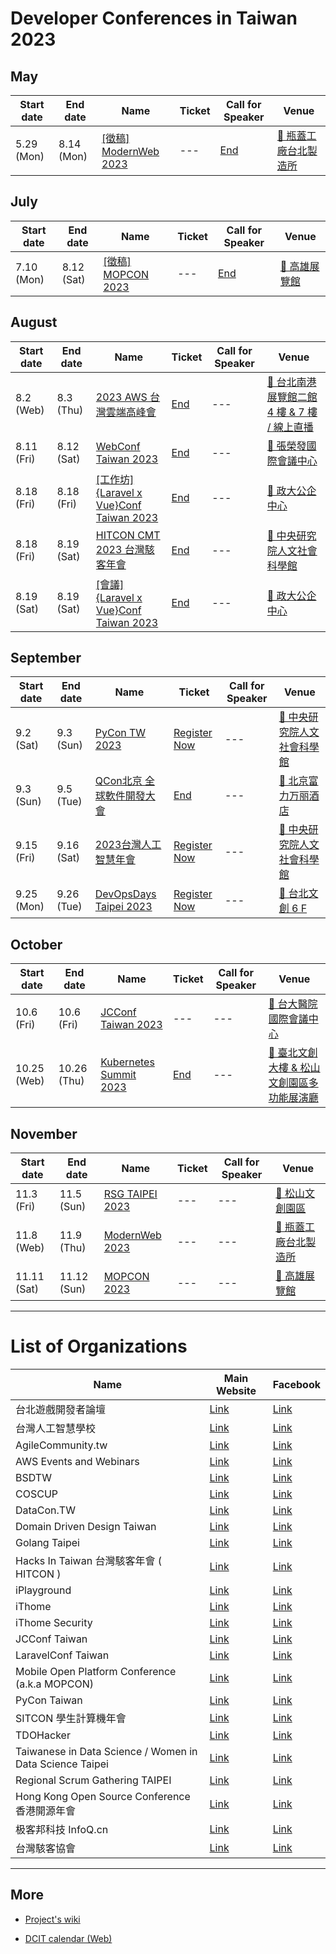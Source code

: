 # Developer Conferences in Taiwan 2023

## May

| Start date | End date | Name | Ticket | Call for Speaker | Venue |
| ---------- | -------- | ---- | ------ | ---------------- | ----- |
| 5.29 (Mon) | 8.14 (Mon) | [[徵稿] ModernWeb 2023](https://modernweb.tw/) | --- | [End](https://forms.gle/h6MdWCKNneqCx44K7) | [🛵 瓶蓋工廠台北製造所](https://maps.google.com/?q=%E7%93%B6%E8%93%8B%E5%B7%A5%E5%BB%A0%E5%8F%B0%E5%8C%97%E8%A3%BD%E9%80%A0%E6%89%80) |

## July

| Start date | End date | Name | Ticket | Call for Speaker | Venue |
| ---------- | -------- | ---- | ------ | ---------------- | ----- |
| 7.10 (Mon) | 8.12 (Sat) | [[徵稿] MOPCON 2023](https://mopcon.org/) | --- | [End](https://mopcon.kktix.cc/events/mopcon2023-cfp) | [🛵 高雄展覽館](https://maps.google.com/?q=%E9%AB%98%E9%9B%84%E5%B1%95%E8%A6%BD%E9%A4%A8) |

## August

| Start date | End date | Name | Ticket | Call for Speaker | Venue |
| ---------- | -------- | ---- | ------ | ---------------- | ----- |
| 8.2 (Web) | 8.3 (Thu) | [2023 AWS 台灣雲端高峰會](https://aws.amazon.com/tw/events/taiwan/aws-summit-2023/) | [End](https://pages.awscloud.com/tw-summit-2023_Registration.html) | --- | [🛵 台北南港展覽館二館 4 樓 & 7 樓 / 線上直播](https://maps.google.com/?q=%E5%8F%B0%E5%8C%97%E5%8D%97%E6%B8%AF%E5%B1%95%E8%A6%BD%E9%A4%A8%E4%BA%8C%E9%A4%A8%204%20%E6%A8%93%20&%207%20%E6%A8%93%20/%20%E7%B7%9A%E4%B8%8A%E7%9B%B4%E6%92%AD) |
| 8.11 (Fri) | 8.12 (Sat) | [WebConf Taiwan 2023](https://webconf.tw/) | [End](https://www.accupass.com/event/2306070448221749426689) | --- | [🛵 張榮發國際會議中心](https://maps.google.com/?q=%E5%BC%B5%E6%A6%AE%E7%99%BC%E5%9C%8B%E9%9A%9B%E6%9C%83%E8%AD%B0%E4%B8%AD%E5%BF%83) |
| 8.18 (Fri) | 8.18 (Fri) | [[工作坊] {Laravel x Vue}Conf Taiwan 2023](https://laravelconf.tw/) | [End](https://events.laravel-dojo.com/events/44) | --- | [🛵 政大公企中心](https://maps.google.com/?q=%E6%94%BF%E5%A4%A7%E5%85%AC%E4%BC%81%E4%B8%AD%E5%BF%83) |
| 8.18 (Fri) | 8.19 (Sat) | [HITCON CMT 2023 台灣駭客年會](https://hitcon.org/2023/CMT/) | [End](https://hitcon.kktix.cc/events/hitcon-cmt-2023) | --- | [🛵 中央研究院人文社會科學館](https://maps.google.com/?q=%E4%B8%AD%E5%A4%AE%E7%A0%94%E7%A9%B6%E9%99%A2%E4%BA%BA%E6%96%87%E7%A4%BE%E6%9C%83%E7%A7%91%E5%AD%B8%E9%A4%A8) |
| 8.19 (Sat) | 8.19 (Sat) | [[會議] {Laravel x Vue}Conf Taiwan 2023](https://laravelconf.tw/) | [End](https://events.laravel-dojo.com/events/44) | --- | [🛵 政大公企中心](https://maps.google.com/?q=%E6%94%BF%E5%A4%A7%E5%85%AC%E4%BC%81%E4%B8%AD%E5%BF%83) |

## September

| Start date | End date | Name | Ticket | Call for Speaker | Venue |
| ---------- | -------- | ---- | ------ | ---------------- | ----- |
| 9.2 (Sat) | 9.3 (Sun) | [PyCon TW 2023](https://tw.pycon.org/2023) | [Register Now](https://tw.pycon.org/2023/zh-hant/registration/tickets) | --- | [🛵 中央研究院人文社會科學館](https://maps.google.com/?q=%E4%B8%AD%E5%A4%AE%E7%A0%94%E7%A9%B6%E9%99%A2%E4%BA%BA%E6%96%87%E7%A4%BE%E6%9C%83%E7%A7%91%E5%AD%B8%E9%A4%A8) |
| 9.3 (Sun) | 9.5 (Tue) | [QCon北京 全球軟件開發大會](https://qcon.infoq.cn/202309/beijing) | [End](https://qcon.infoq.cn/202309/beijing/apply) | --- | [🛫 北京富力万丽酒店](https://maps.google.com/?q=%E5%8C%97%E4%BA%AC%E5%AF%8C%E5%8A%9B%E4%B8%87%E4%B8%BD%E9%85%92%E5%BA%97) |
| 9.15 (Fri) | 9.16 (Sat) | [2023台灣人工智慧年會](https://conf2023.aiacademy.tw/) | [Register Now](https://aia.oen.tw/events/2Ss1L4cOR7LdAZKvrrRWycdvLKS) | --- | [🛵 中央研究院人文社會科學館](https://maps.google.com/?q=%E4%B8%AD%E5%A4%AE%E7%A0%94%E7%A9%B6%E9%99%A2%E4%BA%BA%E6%96%87%E7%A4%BE%E6%9C%83%E7%A7%91%E5%AD%B8%E9%A4%A8) |
| 9.25 (Mon) | 9.26 (Tue) | [DevOpsDays Taipei 2023](https://devopsdays.tw) | [Register Now](https://devopsdays.tw/2023/#ticket) | --- | [🛵 台北文創 6 F](https://maps.google.com/?q=%E5%8F%B0%E5%8C%97%E6%96%87%E5%89%B5%206%20F) |

## October

| Start date | End date | Name | Ticket | Call for Speaker | Venue |
| ---------- | -------- | ---- | ------ | ---------------- | ----- |
| 10.6 (Fri) | 10.6 (Fri) | [JCConf Taiwan 2023](https://jcconf.tw/) | --- | --- | [🛵 台大醫院國際會議中心](https://maps.google.com/?q=%E5%8F%B0%E5%A4%A7%E9%86%AB%E9%99%A2%E5%9C%8B%E9%9A%9B%E6%9C%83%E8%AD%B0%E4%B8%AD%E5%BF%83) |
| 10.25 (Web) | 10.26 (Thu) | [Kubernetes Summit 2023](https://k8s.ithome.com.tw/) | [End](https://k8s.ithome.com.tw/2023/ticket) | --- | [🛵 臺北文創大樓 & 松山文創園區多功能展演廳](https://maps.google.com/?q=%E8%87%BA%E5%8C%97%E6%96%87%E5%89%B5%E5%A4%A7%E6%A8%93%20&%20%E6%9D%BE%E5%B1%B1%E6%96%87%E5%89%B5%E5%9C%92%E5%8D%80%E5%A4%9A%E5%8A%9F%E8%83%BD%E5%B1%95%E6%BC%94%E5%BB%B3) |

## November

| Start date | End date | Name | Ticket | Call for Speaker | Venue |
| ---------- | -------- | ---- | ------ | ---------------- | ----- |
| 11.3 (Fri) | 11.5 (Sun) | [RSG TAIPEI 2023](https://rsg.taipei/) | --- | --- | [🛵 松山文創園區](https://maps.google.com/?q=%E6%9D%BE%E5%B1%B1%E6%96%87%E5%89%B5%E5%9C%92%E5%8D%80) |
| 11.8 (Web) | 11.9 (Thu) | [ModernWeb 2023](https://modernweb.tw/) | --- | --- | [🛵 瓶蓋工廠台北製造所](https://maps.google.com/?q=%E7%93%B6%E8%93%8B%E5%B7%A5%E5%BB%A0%E5%8F%B0%E5%8C%97%E8%A3%BD%E9%80%A0%E6%89%80) |
| 11.11 (Sat) | 11.12 (Sun) | [MOPCON 2023](https://mopcon.org/) | --- | --- | [🛵 高雄展覽館](https://maps.google.com/?q=%E9%AB%98%E9%9B%84%E5%B1%95%E8%A6%BD%E9%A4%A8) |

---

# List of Organizations

| Name | Main Website | Facebook |
| ---- | ------------ | -------- |
| 台北遊戲開發者論壇 | [Link](https://tgdf.tw/) | [Link](https://www.facebook.com/TGDF.Official/) |
| 台灣人工智慧學校 | [Link](https://aiacademy.tw/) | [Link](https://www.facebook.com/aiacademy.tw/) |
| AgileCommunity.tw | [Link](https://agilecommunity.tw/) | [Link](https://www.facebook.com/AgileCommunity.tw/) |
| AWS Events and Webinars | [Link](https://aws.amazon.com/events) | [Link](https://www.facebook.com/amazonwebservices) |
| BSDTW | [Link](https://bsdtw.org/) | [Link](https://www.facebook.com/BSDTW/) |
| COSCUP | [Link](https://coscup.org/) | [Link](https://www.facebook.com/coscup/) |
| DataCon.TW | [Link](https://datacon.tw/) | [Link](https://zh-tw.facebook.com/datacon.tw/) |
| Domain Driven Design Taiwan | [Link](https://www.ddd-tw.com/) | [Link](https://www.facebook.com/DDDCommunity.tw/) |
| Golang Taipei | [Link](https://www.meetup.com/golang-taipei-meetup) | [Link](https://www.facebook.com/groups/269001993248363) |
| Hacks In Taiwan 台灣駭客年會 ( HITCON ) | [Link](https://hitcon.org/) | [Link](https://www.facebook.com/HITCON) |
| iPlayground | [Link](https://iplayground.io/) | [Link](https://www.facebook.com/theiPlayground) |
| iThome | [Link](https://www.ithome.com.tw/) | [Link](https://zh-tw.facebook.com/ithomeonline) |
| iThome Security | [Link](https://www.ithome.com.tw/) | [Link](https://zh-tw.facebook.com/ithomecyber) |
| JCConf Taiwan | [Link](https://jcconf.tw/) | [Link](https://www.facebook.com/jcconf/) |
| LaravelConf Taiwan | [Link](https://laravelconf.tw/) | [Link](https://zh-tw.facebook.com/laravelconftw/) |
| Mobile Open Platform Conference (a.k.a MOPCON) | [Link](https://mopcon.org/) | [Link](https://zh-tw.facebook.com/mopcon/) |
| PyCon Taiwan | [Link](https://tw.pycon.org/) | [Link](https://zh-tw.facebook.com/pycontw/) |
| SITCON 學生計算機年會 | [Link](https://sitcon.org/) | [Link](https://sitcon.org/fb) |
| TDOHacker | [Link](http://tdohacker.org/) | [Link](https://www.facebook.com/tdohacker) |
| Taiwanese in Data Science / Women in Data Science Taipei | [Link](https://www.widstaipei.org/) | [Link](https://www.facebook.com/TWiDataScience/) |
| Regional Scrum Gathering TAIPEI | [Link](https://rsg.taipei/) | [Link](https://www.facebook.com/rsgtaipei) |
| Hong Kong Open Source Conference 香港開源年會 | [Link](https://hkoscon.org/) | [Link](https://www.facebook.com/hkoscon/) |
| 极客邦科技 InfoQ.cn | [Link](https://www.infoq.cn/) | [Link](https://weibo.com/p/1006061746173800/hom) |
| 台灣駭客協會 | [Link](https://hacker.org.tw/) | [Link](https://www.facebook.com/HackersInTaiwan) |

---

## More


 - [Project's wiki](https://github.com/IvanWei/developer-conferences-in-taiwan/wiki)
    
 - [DCIT calendar (Web)](https://dcit.ivanwei.co/)
    
